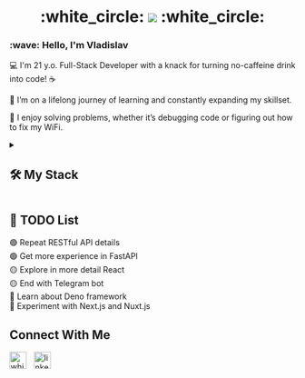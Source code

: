 <div>
  <h1 align="center"> :white_circle: <img src="https://fontmeme.com/permalink/240719/9f095213974c6e3381445cab6aef1053.png"> :white_circle: </h1>
  <h3> :wave: Hello, I'm Vladislav </h3>
  <p>💻 I'm 21 y.o. Full-Stack Developer with a knack for turning no-caffeine drink into code! ☕</p>
  <p>🌱 I’m on a lifelong journey of learning and constantly expanding my skillset.</p>
  <p>🧩 I enjoy solving problems, whether it’s debugging code or figuring out how to fix my WiFi.</p>
</div>

<details> 
  <summary><h2>🛠️ My Stack</h2></summary>

  <h3>👨‍💻 Programming and Markup Languages</h3>

  <p>
    <a href="https://github.com/search?q=user%3AWhiteWolfDD+language%3Acpp&type=repositories"><img alt="C++" src="https://custom-icon-badges.demolab.com/badge/C++-f2f2f2.svg?logo=cpp2&logoColor=black"></a>
    <a href="https://github.com/search?q=user%3AWhiteWolfDD+language%3Acsharp&type=repositories"><img alt="C#" src="https://custom-icon-badges.demolab.com/badge/C%23-f2f2f2.svg?logo=cs2&logoColor=black"></a>
    <a href="https://github.com/search?q=user%3AWhiteWolfDD+language%3Ajava&type=repositories"><img alt="Java" src="https://custom-icon-badges.demolab.com/badge/Java-f2f2f2.svg?logo=java&logoColor=black"></a>
    <a href="https://github.com/search?q=user%3AWhiteWolfDD+language%3Ajavascript"><img alt="JavaScript" src="https://img.shields.io/badge/JavaScript-f2f2f2.svg?logo=javascript&logoColor=black"></a>
    <a href="https://github.com/search?q=user%3AWhiteWolfDD+language%3Ajavascript&type=repositories"><img alt="Node.js" src="https://img.shields.io/badge/Node.js-f2f2f2.svg?logo=node.js&logoColor=black"></a>
    <a href="https://github.com/search?q=user%3AWhiteWolfDD+language%3Aphp&type=repositories"><img alt="PHP" src="https://img.shields.io/badge/PHP-f2f2f2.svg?logo=php&logoColor=black"></a>
    <a href="https://github.com/search?q=user%3AWhiteWolfDD+language%3Apython&type=repositories"><img alt="Python" src="https://img.shields.io/badge/Python-f2f2f2.svg?logo=python&logoColor=black"></a>
    <a href="https://github.com/search?q=user%3AWhiteWolfDD+language%3Asql"><img alt="SQL" src="https://custom-icon-badges.demolab.com/badge/SQL-f2f2f2.svg?logo=database&logoColor=black"></a>
    <a href="https://github.com/search?q=user%3AWhiteWolfDD+language%3AtypeScript"><img alt="TypeScript" src="https://img.shields.io/badge/TypeScript-f2f2f2.svg?logo=typescript&logoColor=black"></a>
  </p>

  <h3>🧰 Little from Frameworks</h3>

  <p>
    <a href="#"><img alt="React" src="https://img.shields.io/badge/React-f2f2f2.svg?logo=react&logoColor=black"></a>
    <a href="#"><img alt="WPF" src="https://img.shields.io/badge/WPF-f2f2f2?logo=.net&logoColor=black"></a>
    <a href="#"><img alt="Laravel" src="https://img.shields.io/badge/Laravel-f2f2f2?logo=laravel&logoColor=black"></a>
    <a href="#"><img alt="FastAPI" src="https://img.shields.io/badge/fastapi-f2f2f2?logo=FASTAPI&logoColor=black"></a>
    <a href="#"><img alt="Nginx" src="https://img.shields.io/badge/Nginx-f2f2f2?logo=nginx&logoColor=black"></a>
    <a href="#"><img alt="Qt" src="https://img.shields.io/badge/Qt-f2f2f2?logo=qt&logoColor=black"></a>
  </p>

  <h3>🗄️ Databases and Cloud Hosting</h3>

  <p>
    <a href="#"><img alt="GitHub Pages" src="https://img.shields.io/badge/GitHub%20Pages-f2f2f2.svg?logo=github&logoColor=black"></a>
    <a href="#"><img alt="MongoDB" src ="https://img.shields.io/badge/MongoDB-f2f2f2.svg?logo=mongodb&logoColor=black"></a>
    <a href="#"><img alt="MySQL" src="https://img.shields.io/badge/MySQL-f2f2f2.svg?logo=mysql&logoColor=black"></a>
    <a href="#"><img alt="PostgreSQL" src ="https://img.shields.io/badge/PostgreSQL-f2f2f2.svg?logo=postgresql&logoColor=black"></a>
    <a href="#"><img alt="SQLite" src ="https://img.shields.io/badge/SQLite-f2f2f2.svg?logo=sqlite&logoColor=black"></a>
    <a href="#"><img alt="Amazon AWS" src="https://img.shields.io/badge/Amazon_AWS-f2f2f2?logo=amazon-aws&logoColor=black"></a>
    <a href="#"><img alt="Microsoft Azure" src="https://img.shields.io/badge/Microsoft_Azure-f2f2f2?logo=microsoft-azure&logoColor=black"></a>
    <a href="#"><img alt="Google Cloud" src="https://img.shields.io/badge/Google_Cloud-f2f2f2?logo=google-cloud&logoColor=black"></a>
    <a href="#"><img alt="MariaDB" src="https://img.shields.io/badge/MariaDB-f2f2f2?logo=mariadb&logoColor=black"></a>
    <a href="#"><img alt="Redis" src="https://img.shields.io/badge/Redis-f2f2f2?logo=redis&logoColor=black"></a>
  </p>

  <h3>💻 Software and tools</h3>

  <p>
    <a href="#"><img alt="Android Studio" src="https://img.shields.io/badge/Android%20Studio-f2f2f2.svg?logo=android-studio&logoColor=black"></a>
    <a href="#"><img alt="Git" src="https://img.shields.io/badge/Git-f2f2f2.svg?logo=git&logoColor=black"></a>
    <a href="#"><img alt="GitHub Desktop" src="https://img.shields.io/badge/GitHub%20Desktop-f2f2f2.svg?logo=github&logoColor=black"></a>
    <a href="#"><img alt="Postman" src="https://img.shields.io/badge/Postman-f2f2f2?logo=postman&logoColor=black"></a>
    <a href="#"><img alt="Visual Studio Code" src="https://img.shields.io/badge/Visual%20Studio%20Code-f2f2f2.svg?logo=visual-studio-code&logoColor=black"></a>
    <a href="#"><img alt="Unity" src="https://img.shields.io/badge/Unity-f2f2f2?logo=unity&logoColor=black"></a>
    <a href="#"><img alt="Figma" src="https://img.shields.io/badge/Figma-f2f2f2?logo=figma&logoColor=black"></a>
    <a href="#"><img alt="Canva" src="https://img.shields.io/badge/Canva-f2f2f2.svg?logo=Canva&logoColor=black"></a>
    <a href="#"><img alt="Jira" src="https://img.shields.io/badge/Jira-f2f2f2?logo=jira&logoColor=black"></a>
    <a href="#"><img alt="Xampp" src="https://img.shields.io/badge/Xampp-f2f2f2?logo=xampp&logoColor=black"></a>
    <a href="#"><img alt="Visual Studio" src="https://img.shields.io/badge/Visual_Studio-f2f2f2?logo=visual%20studio&logoColor=black"></a>
    <a href="#"><img alt="BurpSuite" src="https://img.shields.io/badge/burpsuite-f2f2f2?logo=burpsuite&logoColor=black"></a>
    <a href="#"><img alt="Wireshark" src="https://img.shields.io/badge/Wireshark-f2f2f2?logo=Wireshark&logoColor=black"></a>
    <a href="#"><img alt="VirtualBox" src="https://img.shields.io/badge/VirtualBox-f2f2f2?logo=VirtualBox&logoColor=black"></a>
    <a href="#"><img alt="VMWare" src="https://img.shields.io/badge/VMware-f2f2f2?logo=VMware&logoColor=black"></a>
  </p>

  <h3>:hearts: Favorite IDE's</h3>
  
  <p>
    <a href="#"><img alt="PyCharm" src="https://img.shields.io/badge/PyCharm-f2f2f2?logo=pycharm&logoColor=black"></a>
    <a href="#"><img alt="Rider" src="https://img.shields.io/badge/Rider-f2f2f2?logo=rider&logoColor=black"></a>
    <a href="#"><img alt="PHPStorm" src="https://img.shields.io/badge/PhpStorm-f2f2f2?logo=phpstorm&logoColor=black"></a>
    <a href="#"><img alt="CLion" src="https://img.shields.io/badge/CLion-f2f2f2?logo=clion&logoColor=black"></a>
    <a href="#"><img alt="WebStorm" src="https://img.shields.io/badge/WebStorm-f2f2f2?logo=webstorm&logoColor=black"></a>
    <a href="#"><img alt="IntelliJ" src="https://img.shields.io/badge/IntelliJ%20IDEA-f2f2f2?logo=intellijidea&logoColor=black"></a>
  </p>
</details>

## 📝 TODO List

🟢 Repeat RESTful API details </br>
🟢 Get more experience in FastAPI </br>
🟡 Explore in more detail React </br>
🟡 End with Telegram bot </br>
🔴 Learn about Deno framework </br>
🔴 Experiment with Next.js and Nuxt.js </br>

<h2>Connect With Me</h2> 
<p align="left">
<a href="https://t.me/white_wolf_dd" target="_blank"><img align="left" width="30px" style="padding-right:10px;" src="https://upload.wikimedia.org/wikipedia/commons/thumb/8/82/Telegram_logo.svg/240px-Telegram_logo.svg.png" alt="white_wolf_dd" /></a>
<a href="https://www.linkedin.com/in/vladislav-hodzhajev-724032270/" target="_blank"><img align="left" alt="linkedin" width="30px" style="padding-right: 10px;" src="https://cdn.jsdelivr.net/gh/devicons/devicon/icons/linkedin/linkedin-original.svg" /></a>
</p>
